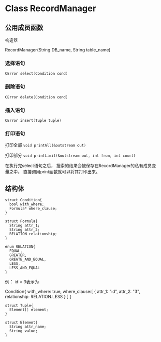 # Class RecordManager

## 公用成员函数

构造器

RecordManager(String DB_name, String table_name)

### 选择语句

`CError select(Condition cond)`

### 删除语句

`CError delete(Condition cond)`

### 插入语句

`CError insert(Tuple tuple)`

### 打印语句

打印全部
`void printAll(&outstream out)`

打印部分
`void printLimit(&outstream out, int from, int count)`

在执行完select语句之后， 搜索的结果会被保存在RecordManager的私有成员变量之中， 直接调用print函数就可以将其打印出来。





## 结构体

```
struct Condition{
  bool with_where;
  Formula* where_clause;
}
```

```
struct Formula{
  String attr_1;
  String attr_2;
  RELATION relationship;
}
```

```
enum RELATION{
  EQUAL,
  GREATER,
  GREATE_AND_EQUAL,
  LESS,
  LESS_AND_EQUAL
}
```

例： id < 3表示为

Condition{
  with_where: true,
  where_clause:[
    {
      attr_1: "id",
      attr_2: "3",
      relationship: RELATION.LESS
    }
  ]
}

```
struct Tuple{
  Element[] element;
}
```

```
struct Element{
  String attr_name;
  String value;
}
```
